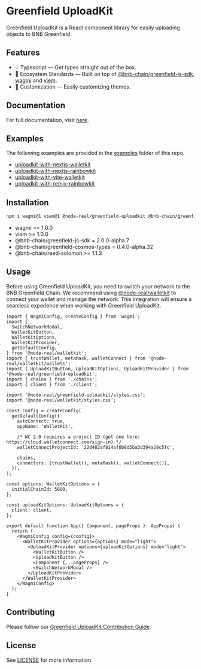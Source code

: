 # Greenfield UploadKit

Greenfield UploadKit is a React component library for easily uploading objects to BNB Greenfield.

## Features

- 💡 Typescript — Get types straight out of the box.
- 🌱 Ecosystem Standards — Built on top of [@bnb-chain/greenfield-js-sdk](https://github.com/bnb-chain/greenfield-js-sdk/tree/main/packages/js-sdk), [wagmi](https://wagmi.sh/) and [viem](https://viem.sh/).
- 🎨 Customization — Easily customizing themes.

## Documentation

For full documentation, visit [here](https://node-real.github.io/greenfield-toolkit).

## Examples

The following examples are provided in the [examples](../../examples/) folder of this repo.

- [uploadkit-with-nextjs-walletkit](../../examples/uploadkit-with-nextjs-walletkit/)
- [uploadkit-with-nextjs-rainbowkit](../../examples/uploadkit-with-nextjs-rainbowkit/)
- [uploadkit-with-vite-walletkit](../../examples/uploadkit-with-vite-walletkit/)
- [uploadkit-with-remix-rainbowkit](../../examples/uploadkit-with-remix-rainbowkit/)


## Installation

```bash
npm i wagmi@1 viem@1 @node-real/greenfield-uploadkit @bnb-chain/greenfield-js-sdk@2.0.0-alpha.7 @bnb-chain/greenfield-cosmos-types@0.4.0-alpha.32 @bnb-chain/reed-solomon
```
- wagmi >= 1.0.0
- viem >= 1.0.0
- @bnb-chain/greenfield-js-sdk = 2.0.0-alpha.7
- @bnb-chain/greenfield-cosmos-types = 0.4.0-alpha.32
- @bnb-chain/reed-solomon >= 1.1.3

## Usage
Before using Greenfield UploadKit, you need to switch your network to the BNB Greenfield Chain. We recommend using [@node-real/walletkit](https://github.com/node-real/walletkit) to connect your wallet and manage the network. This integration will ensure a seamless experience when working with Greenfield UploadKit.

```tsx
import { WagmiConfig, createConfig } from 'wagmi';
import {
  SwitchNetworkModal,
  WalletKitButton,
  WalletKitOptions,
  WalletKitProvider,
  getDefaultConfig,
} from '@node-real/walletkit';
import { trustWallet, metaMask, walletConnect } from '@node-real/walletkit/wallets';
import { UploadKitButton, UploadKitOptions, UploadKitProvider } from '@node-real/greenfield-uploadkit';
import { chains } from './chains';
import { client } from './client';

import '@node-real/greenfield-uploadkit/styles.css';
import '@node-real/walletkit/styles.css';

const config = createConfig(
  getDefaultConfig({
    autoConnect: true,
    appName: 'WalletKit',

    /* WC 2.0 requires a project ID (get one here: https://cloud.walletconnect.com/sign-in) */
    walletConnectProjectId: '22d482af814af0b8d5ba3d394a28c5fc',

    chains,
    connectors: [trustWallet(), metaMask(), walletConnect()],
  }),
);

const options: WalletKitOptions = {
  initialChainId: 5600,
};

const uploadKitOptions: UploadKitOptions = {
  client: client,
};

export default function App({ Component, pageProps }: AppProps) {
  return (
    <WagmiConfig config={config}>
      <WalletKitProvider options={options} mode="light">
        <UploadKitProvider options={uploadKitOptions} mode="light">
          <WalletKitButton />
          <UploadKitButton />
          <Component {...pageProps} />
          <SwitchNetworkModal />
        </UploadKitProvider>
      </WalletKitProvider>
    </WagmiConfig>
  );
}
```

## Contributing

Please follow our [Greenfield UploadKit Contribution Guide](./CONTRIBUTING.md).

## License

See [LICENSE](./LICENSE) for more information.
